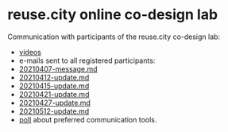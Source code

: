 # reuse.city online co-design lab

Communication with participants of the reuse.city co-design lab:

  - [videos](videos)
  - e-mails sent to all registered participants:
   - [20210407-message.md](20210407-message.md)
   - [20210412-update.md](20210412-update.md)
   - [20210415-update.md](20210415-update.md)
   - [20210421-update.md](20210421-update.md)
   - [20210427-update.md](20210427-update.md)
   - [20210512-update.md](20210512-update.md)
  - [poll](poll.md) about preferred communication tools.
